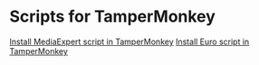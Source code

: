 # Scripts for TamperMonkey
[Install MediaExpert script in TamperMonkey](https://github.com/dywersant/tm-shops-scripts/raw/refs/heads/main/MediaExpert.user.js)
[Install Euro script in TamperMonkey](https://github.com/dywersant/tm-shops-scripts/raw/refs/heads/main/Euro.user.js)

